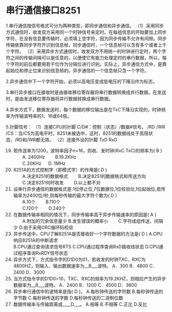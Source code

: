 # 串行通信接口8251

1.串行通信按信号格式可分为两种类型，即同步通信和异步通信。
 （1）采用同步方式通信时，收发双方采用同一个时钟信号来定时。在每组信息的开始要加上同步字符，在没有信息要传输时，必须填上空字符，因为同步传输不允许有间隙。同步传输依靠同步字符开识别信息帧，同步通信时，一个信息帧可以含有多个或者上千个字符。
 （2）采用异步方式通信时，收发双方不用统一的时钟进行定时，两个字符之间的传输间隔可以是任意的，以便使它有能力处理定时的串行数据，所以，每个字符的前后都要用若干位作为分隔位进行识别。实际上，异步通信方式中，是靠起始位和停止位来识别信息帧的。异步通信的一个信息帧只含一个字符。

2.异步通信中下一个字符开始，必须以高电压变成低电压的下降沿作为标志。

3.串行异步接口在接收时是由接收移位寄存器将串行数据转换成并行数据。在发送时，是由发送移位寄存器将并行数据转换成串行数据。

4.异步方式下，数据发送时，每个数据的移位输出是在TxC下降沿实现的，时钟频率为传输波特率的1、16或64倍。

5.针脚信号：
 （1）连接CPU的针脚
   C/D#：控制（状态）/数据#信号。
   /RD
   /WR
   /CS：当/CS为高电平时，8251未被选中，这时，8251的数据线处于高阻状态，/RD和/WR都无效。
 （2）连接外设的针脚
   TxD
   RxD

19.	若传送率为1200，波特率因子n=16，则收、发时钟(RxC.TxC)的频率为(   B    )  
　　A. 2400Hz        　　B.19.2KHz  
　　C.20KHz          　  D.  1MHz
22.	8251A的方式控制字（即模式字）的作用是(   D    )  
　　A.决定8251的数据格式      　　B.决定8251的数据格式和传送方向  
　　C.决定8251何时收发        　　D.以上都不对  
23.	设串行异步通信的数据格式是:1位停止位,7位数据位,1位校验位,1位起始位,若传输率为2400位/秒,则每秒传输的最大字符个数为(   D   )  
　　A.10个     　　B.110个  
　　C.120个    　　D.240个 
25.	在数据传输率相同的情况下，同步传输率高于异步传输速率的原因是(   A   )
　　A.附加的冗余信息量少              B.发生错误的概率小
　　C.字符成组传送，间隔少            D.由于采用CRC循环码校验
26.	异步传送中，CPU了解8251A是否接收好一个字符数据的方法是(   D   )
A.CPU响应8251A的中断请求          
B.CPU通过查询请求信号RTS
C.CPU通过程序查询RxD接收线状态
D.CPU通过程序查询RxRDY信号状态
32.	异步方式下，方式指令字的D1D0为01，若收发的时钟TXC、RXC为4800HZ，则输入、输出数据速率为__B___波特。
A．300	B．4800	C．2400	D．3000
33.	当方式指令字的D1D0=10，TXC、RXC的频率为19.2KHZ，则相应产生的异步数据率为__B___波特。
A．2400	B．1200	C．4500	D．3600
34.	异步串行通信中的波特率是指(  D  )。
A.每秒钟传送的字符数       B.每秒钟传送的字节数
C.每秒钟传送的字数         D.每秒钟传送的二进制位数
35.	数据传输率与传输距离成____D___。
A.相等	B.不相等	C.正比	D.反比
